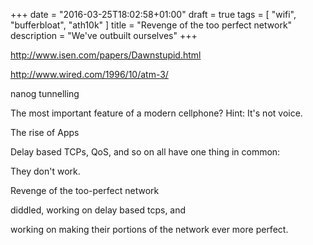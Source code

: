 +++
date = "2016-03-25T18:02:58+01:00"
draft = true
tags = [ "wifi", "bufferbloat", "ath10k" ]
title = "Revenge of the too perfect network"
description = "We've outbuilt ourselves"
+++

http://www.isen.com/papers/Dawnstupid.html

http://www.wired.com/1996/10/atm-3/

nanog tunnelling

The most important feature of a modern cellphone? Hint: It's not voice.

The rise of Apps

Delay based TCPs, QoS, and so on all have one thing in common:

They don't work.


Revenge of the too-perfect network

diddled, working on delay based tcps, and 

working on making their portions of the network ever more perfect.


